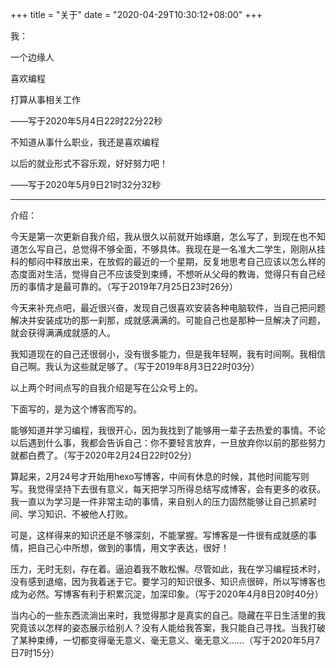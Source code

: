 +++ 
title = "关于" 
date = "2020-04-29T10:30:12+08:00" 
+++

我：

一个边缘人

喜欢编程

打算从事相关工作

——写于2020年5月4日22时22分22秒

不知道从事什么职业，我还是喜欢编程

以后的就业形式不容乐观，好好努力吧！

——写于2020年5月9日21时32分32秒

---

介绍：

今天是第一次更新自我介绍，我从很久以前就开始琢磨，怎么写了，到现在也不知道怎么写自己，总觉得不够全面，不够具体。我现在是一名准大二学生，刚刚从挂科的郁闷中释放出来，在放假的最近的一个星期，反复地思考自己应该以怎么样的态度面对生活，觉得自己不应该受到束缚，不想听从父母的教诲，觉得只有自己经历的事情才是最可靠的。（写于2019年7月25日23时26分）

今天来补充点吧，最近很兴奋，发现自己很喜欢安装各种电脑软件，当自己把问题解决并安装成功的那一刹那，成就感满满的。可能自己也是那种一旦解决了问题，就会获得满满成就感的人。

我知道现在的自己还很弱小，没有很多能力，但是我年轻啊，我有时间啊。我相信自己啊。我认为这些就足够了。（写于2019年8月3日22时03分）

以上两个时间点写的自我介绍是写在公众号上的。

下面写的，是为这个博客而写的。

能够知道并学习编程，我很开心，因为我找到了能够用一辈子去热爱的事情。不论以后遇到什么事，我都会告诉自己：你不要轻言放弃，一旦放弃你以前的那些努力就都白费了。（写于2020年2月24日22时02分）

算起来，2月24号才开始用hexo写博客，中间有休息的时候，其他时间能写则写。我觉得坚持下去很有意义，每天把学习所得总结写成博客，会有更多的收获。我一直以为学习是一件非常主动的事情，来自别人的压力固然能够让自己抓紧时间、学习知识、不被他人打败。

可是，这样得来的知识还是不够深刻，不能掌握。写博客是一件很有成就感的事情，把自己心中所想，做到的事情，用文字表达，很好！

压力，无时无刻，存在着。逼迫着我不敢松懈。尽管如此，我在学习编程技术时，没有感到退缩，因为我着迷于它。要学习的知识很多、知识点很碎，所以写博客也成为必然。写博客有利于积累沉淀，加深印象。（写于2020年4月8日20时40分）

当内心的一些东西流淌出来时，我觉得那才是真实的自己。隐藏在平日生活里的我究竟该以怎样的姿态展示给别人？没有人能给我答案，我只能自己寻找。当我打破了某种束缚，一切都变得毫无意义、毫无意义、毫无意义……（写于2020年5月7日7时15分）